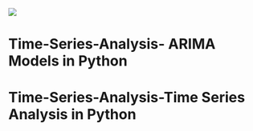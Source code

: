 ![](img6.png)
# Time-Series-Analysis- ARIMA Models in Python
# Time-Series-Analysis-Time Series Analysis in Python

